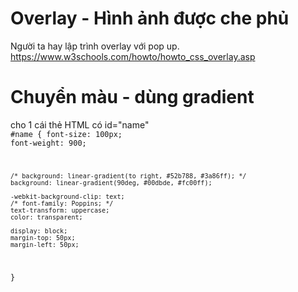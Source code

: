 # Overlay - Hình ảnh được che phủ
Người ta hay lập trình overlay với pop up.<br>
https://www.w3schools.com/howto/howto_css_overlay.asp

# Chuyển màu - dùng gradient
cho 1 cái thẻ HTML có id="name"<br>
<code>#name {
    font-size: 100px;
    font-weight: 900;
    
    /* background: linear-gradient(to right, #52b788, #3a86ff); */
    background: linear-gradient(90deg, #00dbde, #fc00ff);
    
    -webkit-background-clip: text;
    /* font-family: Poppins; */
    text-transform: uppercase;
    color: transparent;

    display: block;
    margin-top: 50px;
    margin-left: 50px;
}</code>

